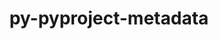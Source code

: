 ---
title: "py-pyproject-metadata"
layout: cache
categories: [package, develop-2023-05-18]
meta: {"versions": ["0.7.1"], "compilers": ["gcc@=11.1.0", "gcc@=11.3.0", "gcc@=12.1.0"], "oss": ["ubuntu20.04", "ubuntu22.04"], "platforms": ["linux"], "targets": ["ppc64le", "x86_64_v3"], "stacks": ["e4s", "e4s-power", "ml-linux-x86_64-cpu", "ml-linux-x86_64-cuda", "ml-linux-x86_64-rocm", "root", "tutorial"], "num_specs": 5, "num_specs_by_stack": {"root": 5, "e4s-power": 2, "e4s": 1, "ml-linux-x86_64-cuda": 1, "ml-linux-x86_64-cpu": 1, "ml-linux-x86_64-rocm": 1, "tutorial": 1}}
spec_details: [{"hash": "a5al6qm2swj44pgq3qe6rqjzjpcf6ocj", "compiler": "gcc@=11.1.0", "versions": ["0.7.1"], "os": "ubuntu20.04", "platform": "linux", "target": "ppc64le", "variants": ["build_system=python_pip"], "stacks": ["root", "e4s-power"], "size": "-", "tarball": "https://binaries.spack.io/develop-2023-05-18/build_cache/linux-ubuntu20.04-ppc64le/gcc-11.1.0/py-pyproject-metadata-0.7.1/linux-ubuntu20.04-ppc64le-gcc-11.1.0-py-pyproject-metadata-0.7.1-a5al6qm2swj44pgq3qe6rqjzjpcf6ocj.spack"}, {"hash": "prjgnantnkgwxbfkqfw5mi32p26krxvu", "compiler": "gcc@=11.1.0", "versions": ["0.7.1"], "os": "ubuntu20.04", "platform": "linux", "target": "ppc64le", "variants": ["build_system=python_pip"], "stacks": ["root", "e4s-power"], "size": "-", "tarball": "https://binaries.spack.io/develop-2023-05-18/build_cache/linux-ubuntu20.04-ppc64le/gcc-11.1.0/py-pyproject-metadata-0.7.1/linux-ubuntu20.04-ppc64le-gcc-11.1.0-py-pyproject-metadata-0.7.1-prjgnantnkgwxbfkqfw5mi32p26krxvu.spack"}, {"hash": "4giobovfj3wwv6an4me5ls7udzygacvc", "compiler": "gcc@=11.1.0", "versions": ["0.7.1"], "os": "ubuntu20.04", "platform": "linux", "target": "x86_64_v3", "variants": ["build_system=python_pip"], "stacks": ["e4s", "root"], "size": "-", "tarball": "https://binaries.spack.io/develop-2023-05-18/build_cache/linux-ubuntu20.04-x86_64_v3/gcc-11.1.0/py-pyproject-metadata-0.7.1/linux-ubuntu20.04-x86_64_v3-gcc-11.1.0-py-pyproject-metadata-0.7.1-4giobovfj3wwv6an4me5ls7udzygacvc.spack"}, {"hash": "l3cvqnviaj7o66mhvn5hfdwcx6bign36", "compiler": "gcc@=11.3.0", "versions": ["0.7.1"], "os": "ubuntu22.04", "platform": "linux", "target": "x86_64_v3", "variants": ["build_system=python_pip"], "stacks": ["ml-linux-x86_64-cuda", "ml-linux-x86_64-cpu", "ml-linux-x86_64-rocm", "root"], "size": "-", "tarball": "https://binaries.spack.io/develop-2023-05-18/build_cache/linux-ubuntu22.04-x86_64_v3/gcc-11.3.0/py-pyproject-metadata-0.7.1/linux-ubuntu22.04-x86_64_v3-gcc-11.3.0-py-pyproject-metadata-0.7.1-l3cvqnviaj7o66mhvn5hfdwcx6bign36.spack"}, {"hash": "lrhcey27bdolqd744xkh5dc7joyfxy2h", "compiler": "gcc@=12.1.0", "versions": ["0.7.1"], "os": "ubuntu22.04", "platform": "linux", "target": "x86_64_v3", "variants": ["build_system=python_pip"], "stacks": ["tutorial", "root"], "size": "-", "tarball": "https://binaries.spack.io/develop-2023-05-18/build_cache/linux-ubuntu22.04-x86_64_v3/gcc-12.1.0/py-pyproject-metadata-0.7.1/linux-ubuntu22.04-x86_64_v3-gcc-12.1.0-py-pyproject-metadata-0.7.1-lrhcey27bdolqd744xkh5dc7joyfxy2h.spack"}]
---